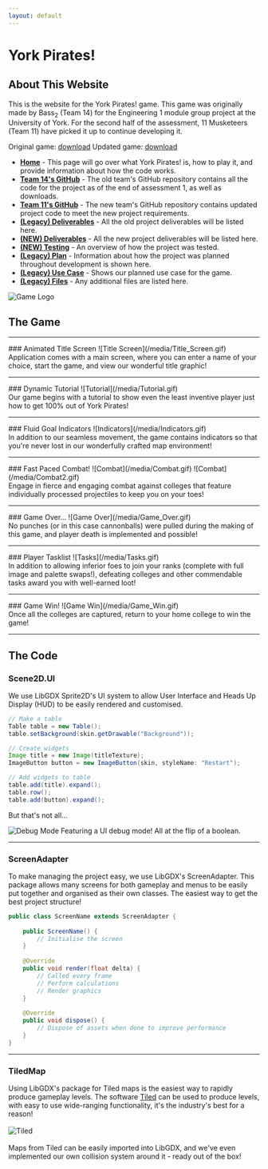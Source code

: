 ```yaml
---
layout: default
---
```

# York Pirates!
## About This Website
This is the website for the York Pirates! game.
This game was originally made by Bass<sub>2</sub> (Team 14) for the Engineering 1 module group project at the University of York. For the second half of the assessment, 11 Musketeers (Team 11) have picked it up to continue developing it.

Original game: [download](https://github.com/engteam14/yorkpirates/releases) 
Updated game: [download](https://github.com/engteam14/yorkpirates/releases) 

- [**Home**]() - This page will go over what York Pirates! is, how to play it, and provide information about how the code works.
- [**Team 14's GitHub**](https://github.com/engteam14/yorkpirates) - The old team's GitHub repository contains all the code for the project as of the end of assessment 1, as well as downloads.
- [**Team 11's GitHub**](https://github.com/UOY-ENG1-Team-11/yorkpirates) - The new team's GitHub repository contains updated project code to meet the new project requirements.
- [**(Legacy) Deliverables**](/deliverables) - All the old project deliverables will be listed here.
- [**(NEW) Deliverables**](/deliverables2) - All the new project deliverables will be listed here.
- [**(NEW) Testing**](/testing) - An overview of how the project was tested.
- [**(Legacy) Plan**](/plan) - Information about how the project was planned throughout development is shown here.
- [**(Legacy) Use Case**](/usecase) - Shows our planned use case for the game.
- [**(Legacy) Files**](/files) - Any additional files are listed here.

![Game Logo](/media/Logo.gif)

## The Game
<hr/>
### Animated Title Screen
![Title Screen](/media/Title_Screen.gif)
<br/>
Application comes with a main screen, where you can enter a name of your choice, start the game, and view our wonderful title graphic!
<hr/>
### Dynamic Tutorial
![Tutorial](/media/Tutorial.gif)
<br/>
Our game begins with a tutorial to show even the least inventive player just how to get 100% out of York Pirates!
<hr/>
### Fluid Goal Indicators
![Indicators](/media/Indicators.gif)
<br/>
In addition to our seamless movement, the game contains indicators so that you're never lost in our wonderfully crafted map environment!
<hr/>
### Fast Paced Combat!
![Combat](/media/Combat.gif)
![Combat](/media/Combat2.gif)
<br/>
Engage in fierce and engaging combat against colleges that feature individually processed projectiles to keep you on your toes!
<hr/>
### Game Over...
![Game Over](/media/Game_Over.gif)
<br/>
No punches (or in this case cannonballs) were pulled during the making of this game, and player death is implemented and possible!
<hr/>
### Player Tasklist
![Tasks](/media/Tasks.gif)
<br/>
In addition to allowing inferior foes to join your ranks (complete with full image and palette swaps!), defeating colleges and other commendable tasks award you with well-earned loot!
<hr/>
### Game Win!
![Game Win](/media/Game_Win.gif)
<br/>
Once all the colleges are captured, return to your home college to win the game!

<hr/>

## The Code

### Scene2D.UI

We use LibGDX Sprite2D's UI system to allow User Interface and Heads Up Display (HUD) to be easily rendered and customised.

```java
// Make a table
Table table = new Table();
table.setBackground(skin.getDrawable("Background"));

// Create widgets
Image title = new Image(titleTexture);
ImageButton button = new ImageButton(skin, styleName: "Restart");

// Add widgets to table
table.add(title).expand();
table.row();
table.add(button).expand();
```
But that's not all...

![Debug Mode](/media/Debug.gif)
Featuring a UI debug mode! All at the flip of a boolean.

<hr/>

### ScreenAdapter

To make managing the project easy, we use LibGDX's ScreenAdapter. 
This package allows many screens for both gameplay and menus to be easily put together and organised as their own classes.
The easiest way to get the best project structure!

```java
public class ScreenName extends ScreenAdapter {
    
    public ScreenName() {
        // Initialise the screen
    }
    
    @Override
    public void render(float delta) {
        // Called every frame
        // Perform calculations
        // Render graphics
    }
    
    @Override
    public void dispose() {
        // Dispose of assets when done to improve performance
    }
}
```

<hr/>

### TiledMap
Using LibGDX's package for Tiled maps is the easiest way to rapidly produce gameplay levels.
The software [Tiled](https://www.mapeditor.org) can be used to produce levels, with easy to use wide-ranging functionality, it's the industry's best for a reason!
<br/><br/>![Tiled](/media/tiled.gif)
<br/><br/>Maps from Tiled can be easily imported into LibGDX, and we've even implemented our own collision system around it - ready out of the box!